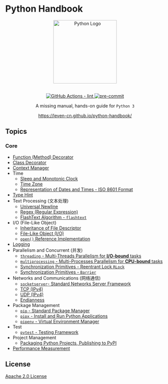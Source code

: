 # Python Handbook

<section align="center">
  <img src="https://raw.githubusercontent.com/leven-cn/python-handbook/main/.python-logo.png"
    alt="Python Logo" width="200" height="200" title="Python Logo">
  <br><br>
  <p>
    <a href="https://github.com/leven-cn/python-handbook/actions/workflows/lint.yml">
      <img src="https://github.com/leven-cn/python-handbook/actions/workflows/lint.yml/badge.svg"
      alt="GitHub Actions - lint" style="max-width:100%;">
    </a>
    <a href="https://github.com/pre-commit/pre-commit">
      <img src="https://img.shields.io/badge/pre--commit-enabled-brightgreen?logo=pre-commit&logoColor=white"
      alt="pre-commit" style="max-width:100%;">
    </a>
  </p>
  <p>A missing manual, hands-on guide for <code>Python 3</code></p>
  <p><a href="https://leven-cn.github.io/python-handbook/">https://leven-cn.github.io/python-handbook/</a></p>
</section>

## Topics

<!-- markdownlint-disable line-length -->

### Core

- [Function (Method) Decorator](https://leven-cn.github.io/python-handbook/recipes/core/function_decorator)
- [Class Decorator](https://leven-cn.github.io/python-handbook/recipes/core/class_decorator)
- [Context Manager](https://leven-cn.github.io/python-handbook/recipes/core/context_manager)
- Time
  - [Sleep and Monotonic Clock](https://leven-cn.github.io/python-handbook/recipes/core/sleep)
  - [Time Zone](https://leven-cn.github.io/python-handbook/recipes/core/timezone)
  - [Representation of Dates and Times - ISO 8601 Format](https://leven-cn.github.io/python-handbook/recipes/core/iso_8601_fmt)
- [Type Hint](https://leven-cn.github.io/python-handbook/recipes/core/type_hint)
- Text Processing (文本处理)
  - [Universal Newline](https://leven-cn.github.io/python-handbook/recipes/core/universal_newline)
  - [Regex (Regular Expression)](https://leven-cn.github.io/python-handbook/recipes/core/regex)
  - [FlashText Algorithm - `flashtext`](https://leven-cn.github.io/python-handbook/recipes/core/flashtext)
- I/O (File-Like Object)
  - [Inheritance of File Descriptor](https://leven-cn.github.io/python-handbook/recipes/core/fd_inheritable)
  - [File-Like Object (I/O)](https://leven-cn.github.io/python-handbook/recipes/core/file_object)
  - [`open()` Reference Implementation](https://leven-cn.github.io/python-handbook/recipes/core/open)
- [Logging](https://leven-cn.github.io/python-handbook/recipes/core/logging)
- Parallelism and Concurrent (并发)
  - [`threading` - Multi-Threads Parallelism for **I/O-bound** tasks](https://leven-cn.github.io/python-handbook/recipes/core/multi_threads)
  - [`multiprocessing` - Multi-Processes Parallelism for **CPU-bound** tasks](https://leven-cn.github.io/python-handbook/recipes/core/multi_processes)
  - [Synchronization Primitives - Reentrant Lock `RLock`](https://leven-cn.github.io/python-handbook/recipes/core/synchronization_rlock)
  - [Synchronization Primitives - `Barrier`](https://leven-cn.github.io/python-handbook/recipes/core/synchronization)
- Networks and Communications (网络通信)
  - [`socketserver`- Standard Networks Server Framework](https://leven-cn.github.io/python-handbook/recipes/core/socketserver)
  - [TCP (IPv4)](https://leven-cn.github.io/python-handbook/recipes/core/tcp_ipv4)
  - [UDP (IPv4)](https://leven-cn.github.io/python-handbook/recipes/core/udp_ipv4)
  - [Endianness](https://leven-cn.github.io/python-handbook/recipes/core/endianness)
- Package Management
  - [`pip` - Standard Package Manager](https://leven-cn.github.io/python-handbook/recipes/core/pip)
  - [`pipx` - Install and Run Python Applications](https://leven-cn.github.io/python-handbook/recipes/core/pipx)
  - [`pipenv` - Virtual Environment Manager](https://leven-cn.github.io/python-handbook/recipes/core/pipenv)
- Test
  - [`pytest` - Testing Framework](https://leven-cn.github.io/python-handbook/recipes/core/pytest)
- Project Management
  - [Packaging Python Projects, Publishing to PyPI](https://leven-cn.github.io/python-handbook/recipes/package)
- [Performance Measurement](https://leven-cn.github.io/python-handbook/recipes/perf)

<!-- markdownlint-enable line-length -->

## License

[Apache 2.0 License](https://github.com/leven-cn/python-handbook/blob/main/LICENSE)
